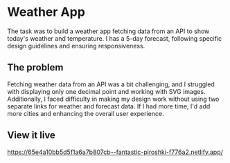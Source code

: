 # Weather App

The task was to build a weather app fetching data from an API to show today's weather and temperature. I has a 5-day forecast, following specific design guidelines and ensuring responsiveness.

## The problem

Fetching weather data from an API was a bit challenging, and I struggled with displaying only one decimal point and working with SVG images. Additionally, I faced difficulty in making my design work without using two separate links for weather and forecast data. If I had more time, I'd add more cities and enhancing the overall user experience.

## View it live

https://65e4a10bb5d5f1a6a7b807cb--fantastic-piroshki-f776a2.netlify.app/
